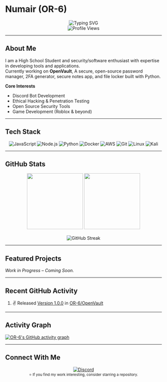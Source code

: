 # Numair (OR-6)

<div align="center">
  <img src="https://readme-typing-svg.herokuapp.com?font=Roboto+Mono&weight=600&size=28&duration=3500&pause=500&color=18D924&background=6FFF4B00&center=true&vCenter=true&random=true&width=435&lines=Discord+Developer;Software+Engineer;Penetration+Tester;Security+Researcher" alt="Typing SVG" />
  <br/>
  <img src="https://komarev.com/ghpvc/?username=OR-6&style=flat-square&color=2EA043" alt="Profile Views" />
</div>

---

## About Me

I am a High School Student and security/software enthusiast with expertise in developing tools and applications.  
Currently working on **OpenVault**, A secure, open-source password manager, 2FA generator, secure notes app, and file locker built with Python.

**Core Interests**
- Discord Bot Development  
- Ethical Hacking & Penetration Testing  
- Open Source Security Tools  
- Game Development (Roblox & beyond)  

---

## Tech Stack

<div align="center">

![JavaScript](https://img.shields.io/badge/-JavaScript-F7DF1E?style=for-the-badge&logo=javascript&logoColor=black)
![Node.js](https://img.shields.io/badge/-Node.js-339933?style=for-the-badge&logo=node.js&logoColor=white)
![Python](https://img.shields.io/badge/-Python-3776AB?style=for-the-badge&logo=python&logoColor=white)
![Docker](https://img.shields.io/badge/-Docker-2496ED?style=for-the-badge&logo=docker&logoColor=white)
![AWS](https://img.shields.io/badge/-AWS-232F3E?style=for-the-badge&logo=amazon-aws&logoColor=white)
![Git](https://img.shields.io/badge/-Git-F05032?style=for-the-badge&logo=git&logoColor=white)
![Linux](https://img.shields.io/badge/Linux-FCC624?style=for-the-badge&logo=linux&logoColor=black)
![Kali](https://img.shields.io/badge/-Kali%20Linux-%23557C94?style=for-the-badge&logo=kalilinux&logoColor=white)  

</div>

---

## GitHub Stats

<div align="center">
  <img height="180em" src="https://github-readme-stats.vercel.app/api?username=OR-6&show_icons=true&theme=github_dark&include_all_commits=true&count_private=true"/>
  <img height="180em" src="https://github-readme-stats.vercel.app/api/top-langs/?username=OR-6&layout=compact&langs_count=7&theme=github_dark"/>
  <br/><br/>
  <img src="https://github-readme-streak-stats.herokuapp.com/?user=OR-6&theme=github-dark-blue" alt="GitHub Streak" />
</div>

---

## Featured Projects

_Work in Progress – Coming Soon._

---

## Recent GitHub Activity

<!--RECENT_ACTIVITY:start-->
1. ✌️ Released [Version 1.0.0](https://github.com/OR-6/OpenVault/releases/tag/v1.0.0-beta.0) in [OR-6/OpenVault](https://github.com/OR-6/OpenVault)
<!--RECENT_ACTIVITY:end-->

---

## Activity Graph

[![OR-6's GitHub activity graph](https://github-readme-activity-graph.vercel.app/graph?username=OR-6&theme=github-dark)](https://github.com/OR-6/github-readme-activity-graph)

---

## Connect With Me

<div align="center">
  <a href="https://discord.com/users/718145052509208586">
    <img src="https://img.shields.io/badge/Discord-OR--6?style=for-the-badge&logo=discord&color=7289da" alt="Discord"/>
  </a>
</div>

<div align="center">
  <sub>⭐ If you find my work interesting, consider starring a repository.</sub>
</div>


